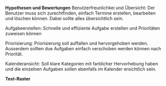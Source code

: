 **Hypothesen und Bewertungen**
Benutzerfreunlichkei und Übersicht: 
Der Benutzer muss sich zurechtfinden, einfach Termine erstellen, bearbeiten und löschen können. Dabei sollte alles übersichtlich sein.

Aufgabeerstellen: 
Schnelle und effiziente Aufgabe erstellen und Prioritäten zuweisen können

Priorisierung: 
Priorisierung soll auffallen und hervorgehoben werden. Ausserdem sollten due Aufgaben einfach verschoben werden können nach Priorität.

Kalenderansicht:
Soll klare Kategorien mit farblicher Hervorhebung haben und die einzelnen Aufgaben sollen ebenfalls im Kalender ersichtlich sein.


**Test-Raster**
